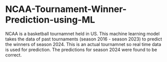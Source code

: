 # NCAA-Tournament-Winner-Prediction-using-ML

NCAA is a basketball tournamnet held in US. This machine learning model takes the data of past tournaments (season 2016 - season 2023) to predict the winners of season 2024.
This is an actual tournamnet so real time data is used for prediction.
The predictions for season 2024 were found to be correct.
